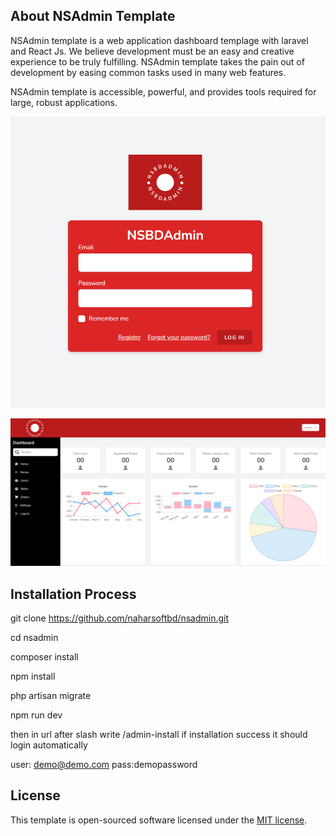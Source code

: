 
## About NSAdmin Template

NSAdmin template is a web application dashboard templage with laravel and React Js. We believe development must be an easy and creative experience to be truly fulfilling. NSAdmin template takes the pain out of development by easing common tasks used in many web features.


NSAdmin template is accessible, powerful, and provides tools required for large, robust applications.

![alt text](https://github.com/naharsoftbd/nsadmin/blob/main/login.png?raw=true)

![alt text](https://github.com/naharsoftbd/nsadmin/blob/main/dashboard.png?raw=true)

## Installation Process

 git clone https://github.com/naharsoftbd/nsadmin.git

 cd nsadmin

 composer install

 npm install

 php artisan migrate

 npm run dev

 then in url after slash write /admin-install if installation success it should login automatically

 user: demo@demo.com
 pass:demopassword



## License

This template is open-sourced software licensed under the [MIT license](https://opensource.org/licenses/MIT).
